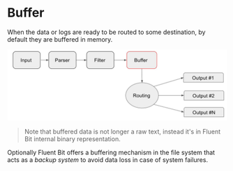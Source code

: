 # Buffer

When the data or logs are ready to be routed to some destination, by default they are buffered in memory.

![](../imgs/flb_workflow_buffer.jpg)

> Note that buffered data is not longer a raw text, instead it's in Fluent Bit internal binary representation.

Optionally Fluent Bit offers a buffering mechanism in the file system that acts as a _backup system_ to avoid data loss in case of system failures.
